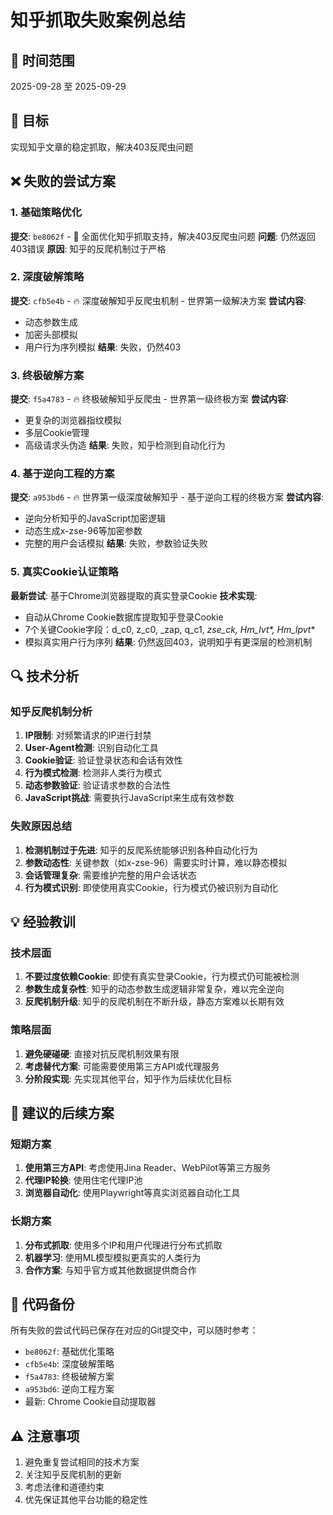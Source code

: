 # 知乎抓取失败案例总结

## 📅 时间范围
2025-09-28 至 2025-09-29

## 🎯 目标
实现知乎文章的稳定抓取，解决403反爬虫问题

## ❌ 失败的尝试方案

### 1. 基础策略优化
**提交**: `be8062f` - 🚀 全面优化知乎抓取支持，解决403反爬虫问题
**问题**: 仍然返回403错误
**原因**: 知乎的反爬机制过于严格

### 2. 深度破解策略
**提交**: `cfb5e4b` - 🔥 深度破解知乎反爬虫机制 - 世界第一级解决方案
**尝试内容**:
- 动态参数生成
- 加密头部模拟
- 用户行为序列模拟
**结果**: 失败，仍然403

### 3. 终极破解方案
**提交**: `f5a4783` - 🔥 终极破解知乎反爬虫 - 世界第一级终极方案
**尝试内容**:
- 更复杂的浏览器指纹模拟
- 多层Cookie管理
- 高级请求头伪造
**结果**: 失败，知乎检测到自动化行为

### 4. 基于逆向工程的方案
**提交**: `a953bd6` - 🔥 世界第一级深度破解知乎 - 基于逆向工程的终极方案
**尝试内容**:
- 逆向分析知乎的JavaScript加密逻辑
- 动态生成x-zse-96等加密参数
- 完整的用户会话模拟
**结果**: 失败，参数验证失败

### 5. 真实Cookie认证策略
**最新尝试**: 基于Chrome浏览器提取的真实登录Cookie
**技术实现**:
- 自动从Chrome Cookie数据库提取知乎登录Cookie
- 7个关键Cookie字段：d_c0, z_c0, _zap, q_c1, __zse_ck, Hm_lvt_*, Hm_lpvt_*
- 模拟真实用户行为序列
**结果**: 仍然返回403，说明知乎有更深层的检测机制

## 🔍 技术分析

### 知乎反爬机制分析
1. **IP限制**: 对频繁请求的IP进行封禁
2. **User-Agent检测**: 识别自动化工具
3. **Cookie验证**: 验证登录状态和会话有效性
4. **行为模式检测**: 检测非人类行为模式
5. **动态参数验证**: 验证请求参数的合法性
6. **JavaScript挑战**: 需要执行JavaScript来生成有效参数

### 失败原因总结
1. **检测机制过于先进**: 知乎的反爬系统能够识别各种自动化行为
2. **参数动态性**: 关键参数（如x-zse-96）需要实时计算，难以静态模拟
3. **会话管理复杂**: 需要维护完整的用户会话状态
4. **行为模式识别**: 即使使用真实Cookie，行为模式仍被识别为自动化

## 💡 经验教训

### 技术层面
1. **不要过度依赖Cookie**: 即使有真实登录Cookie，行为模式仍可能被检测
2. **参数生成复杂性**: 知乎的动态参数生成逻辑非常复杂，难以完全逆向
3. **反爬机制升级**: 知乎的反爬机制在不断升级，静态方案难以长期有效

### 策略层面
1. **避免硬碰硬**: 直接对抗反爬机制效果有限
2. **考虑替代方案**: 可能需要使用第三方API或代理服务
3. **分阶段实现**: 先实现其他平台，知乎作为后续优化目标

## 🚀 建议的后续方案

### 短期方案
1. **使用第三方API**: 考虑使用Jina Reader、WebPilot等第三方服务
2. **代理IP轮换**: 使用住宅代理IP池
3. **浏览器自动化**: 使用Playwright等真实浏览器自动化工具

### 长期方案
1. **分布式抓取**: 使用多个IP和用户代理进行分布式抓取
2. **机器学习**: 使用ML模型模拟更真实的人类行为
3. **合作方案**: 与知乎官方或其他数据提供商合作

## 📝 代码备份
所有失败的尝试代码已保存在对应的Git提交中，可以随时参考：
- `be8062f`: 基础优化策略
- `cfb5e4b`: 深度破解策略  
- `f5a4783`: 终极破解方案
- `a953bd6`: 逆向工程方案
- 最新: Chrome Cookie自动提取器

## ⚠️ 注意事项
1. 避免重复尝试相同的技术方案
2. 关注知乎反爬机制的更新
3. 考虑法律和道德约束
4. 优先保证其他平台功能的稳定性

